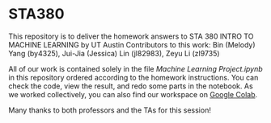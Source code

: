 # STA380
This repository is to deliver the homework answers to STA 380 INTRO TO MACHINE LEARNING by UT Austin
Contributors to this work: Bin (Melody) Yang (by4325), Jui-Jia (Jessica) Lin (jl82983), Zeyu Li (zl9735)

All of our work is contained solely in the file _Machine Learning Project.ipynb_ in this repository ordered according to the homework instructions. You can check the code, view the result, and redo some parts in the notebook. As we worked collectively, you can also find our workspace on [Google Colab](https://colab.research.google.com/drive/1BFzKaIWkVamgyr0q7TVdNjFUcTSVz_ne?usp=sharing). 

Many thanks to both professors and the TAs for this session!
